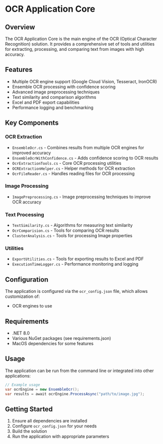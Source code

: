 # OCR Application Core

## Overview
The OCR Application Core is the main engine of the OCR (Optical Character Recognition) solution. It provides a comprehensive set of tools and utilities for extracting, processing, and comparing text from images with high accuracy.

## Features
- Multiple OCR engine support (Google Cloud Vision, Tesseract, IronOCR)
- Ensemble OCR processing with confidence scoring
- Advanced image preprocessing techniques
- Text similarity and comparison algorithms
- Excel and PDF export capabilities
- Performance logging and benchmarking

## Key Components

### OCR Extraction
- `EnsembleOcr.cs` - Combines results from multiple OCR engines for improved accuracy
- `EnsembleOcrWithConfidence.cs` - Adds confidence scoring to OCR results
- `OcrExtractionTools.cs` - Core OCR processing utilities
- `OCRExtractionHelper.cs` - Helper methods for OCR extraction
- `OcrFileReader.cs` - Handles reading files for OCR processing

### Image Processing
- `ImagePreprocessing.cs` - Image preprocessing techniques to improve OCR accuracy

### Text Processing
- `TextSimilarity.cs` - Algorithms for measuring text similarity
- `OcrComparision.cs` - Tools for comparing OCR results
- `ClusterAnalysis.cs` - Tools for processing Image properties

### Utilities
- `ExportUtilities.cs` - Tools for exporting results to Excel and PDF
- `ExecutionTimeLogger.cs` - Performance monitoring and logging

## Configuration
The application is configured via the `ocr_config.json` file, which allows customization of:
- OCR engines to use

## Requirements
- .NET 8.0
- Various NuGet packages (see requirements.json)
- MacOS dependencies for some features

## Usage
The application can be run from the command line or integrated into other applications:

```csharp
// Example usage
var ocrEngine = new EnsembleOcr();
var results = await ocrEngine.ProcessAsync("path/to/image.jpg");
```

## Getting Started
1. Ensure all dependencies are installed
2. Configure `ocr_config.json` for your needs
3. Build the solution
4. Run the application with appropriate parameters 